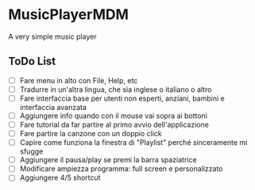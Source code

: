# MusicPlayerMDM
A very simple music player

## ToDo List
- [ ] Fare menu in alto con File, Help, etc
- [ ] Tradurre in un'altra lingua, che sia inglese o italiano o altro
- [ ] Fare interfaccia base per utenti non esperti, anziani, bambini e interfaccia avanzata
- [ ] Aggiungere info quando con il mouse vai sopra ai bottoni 
- [ ] Fare tutorial da far partire al primo avvio dell'applicazione
- [ ] Fare partire la canzone con un doppio click 
- [ ] Capire come funziona la finestra di "Playlist" perché sinceramente mi sfugge
- [ ] Aggiungere il pausa/play se premi la barra spaziatrice
- [ ] Modificare ampiezza programma: full screen e personalizzato
- [ ] Aggiungere 4/5 shortcut
